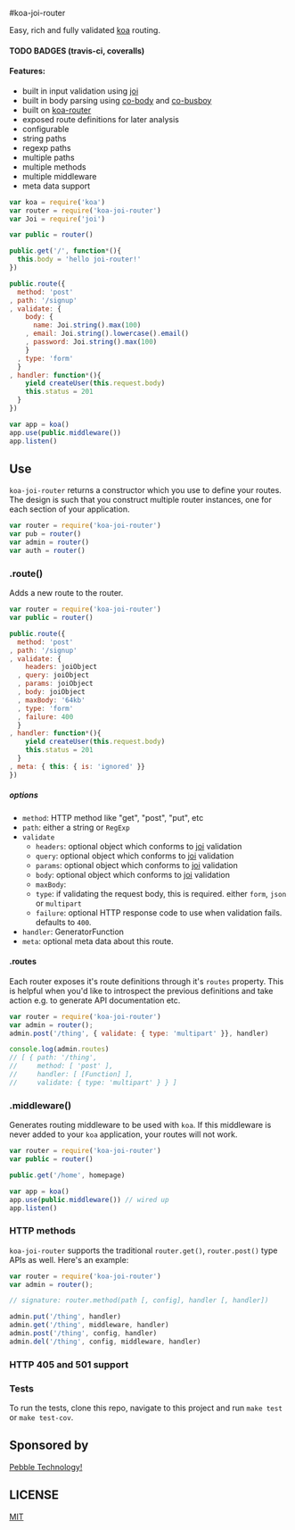 #koa-joi-router

Easy, rich and fully validated [koa](http://koajs.com) routing.

#### TODO BADGES (travis-ci, coveralls)

#### Features:

- built in input validation using [joi](https://github.com/hapijs/joi)
- built in body parsing using [co-body](https://github.com/visionmedia/co-body) and [co-busboy](https://github.com/cojs/busboy)
- built on [koa-router](https://github.com/alexmingoia/koa-router)
- exposed route definitions for later analysis
- configurable
- string paths
- regexp paths
- multiple paths
- multiple methods
- multiple middleware
- meta data support

```js
var koa = require('koa')
var router = require('koa-joi-router')
var Joi = require('joi')

var public = router()

public.get('/', function*(){
  this.body = 'hello joi-router!'
})

public.route({
  method: 'post'
, path: '/signup'
, validate: {
    body: {
      name: Joi.string().max(100)
    , email: Joi.string().lowercase().email()
    , password: Joi.string().max(100)
    }
  , type: 'form'
  }
, handler: function*(){
    yield createUser(this.request.body)
    this.status = 201
  }
})

var app = koa()
app.use(public.middleware())
app.listen()
```

## Use
`koa-joi-router` returns a constructor which you use to define your routes.
The design is such that you construct multiple router instances, one for
each section of your application.

```js
var router = require('koa-joi-router')
var pub = router()
var admin = router()
var auth = router()
```

### .route()

Adds a new route to the router.

```js
var router = require('koa-joi-router')
var public = router()

public.route({
  method: 'post'
, path: '/signup'
, validate: {
    headers: joiObject
  , query: joiObject
  , params: joiObject
  , body: joiObject
  , maxBody: '64kb'
  , type: 'form'
  , failure: 400
  }
, handler: function*(){
    yield createUser(this.request.body)
    this.status = 201
  }
, meta: { this: { is: 'ignored' }}
})
```

##### options

- `method`: HTTP method like "get", "post", "put", etc
- `path`: either a string or `RegExp`
- `validate`
  - `headers`: optional object which conforms to [joi](https://github.com/hapijs/joi) validation
  - `query`: optional object which conforms to [joi](https://github.com/hapijs/joi) validation
  - `params`: optional object which conforms to [joi](https://github.com/hapijs/joi) validation
  - `body`: optional object which conforms to [joi](https://github.com/hapijs/joi) validation
  - `maxBody`:
  - `type`: if validating the request body, this is required. either `form`, `json` or `multipart`
  - `failure`: optional HTTP response code to use when validation fails. defaults to `400`.
- `handler`: GeneratorFunction
- `meta`: optional meta data about this route.

#### .routes

Each router exposes it's route definitions through it's `routes` property.
This is helpful when you'd like to introspect the previous definitions and
take action e.g. to generate API documentation etc.

```js
var router = require('koa-joi-router')
var admin = router();
admin.post('/thing', { validate: { type: 'multipart' }}, handler)

console.log(admin.routes)
// [ { path: '/thing',
//     method: [ 'post' ],
//     handler: [ [Function] ],
//     validate: { type: 'multipart' } } ]
```


### .middleware()

Generates routing middleware to be used with `koa`. If this middleware is
never added to your `koa` application, your routes will not work.

```js
var router = require('koa-joi-router')
var public = router()

public.get('/home', homepage)

var app = koa()
app.use(public.middleware()) // wired up
app.listen()
```

### HTTP methods

`koa-joi-router` supports the traditional `router.get()`, `router.post()` type APIs
as well. Here's an example:

```js
var router = require('koa-joi-router')
var admin = router();

// signature: router.method(path [, config], handler [, handler])

admin.put('/thing', handler)
admin.get('/thing', middleware, handler)
admin.post('/thing', config, handler)
admin.del('/thing', config, middleware, handler)
```

### HTTP 405 and 501 support

### Tests

To run the tests, clone this repo, navigate to this project and run `make test` or `make test-cov`.

## Sponsored by

[Pebble Technology!](https://getpebble.com)

## LICENSE

[MIT](/LICENSE)
